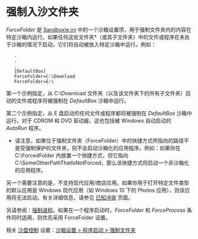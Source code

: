 # 强制入沙文件夹

_ForceFolder_ 是 [Sandboxie.ini](SandboxieIni.md) 中的一个沙箱设置项，用于强制文件夹内的内容在特定沙箱内运行。如果任何这些文件夹*（或其子文件夹）中的文件或程序在未处于沙箱的情况下启动，它们将自动被放入特定沙箱中运行。例如：

```
   .
   .
   .
   [DefaultBox]
   ForceFolder=C:\Download
   ForceFolder=E:\
```

第一个示例指定，从 C:\Download 文件夹（以及该文件夹下的所有子文件夹）启动的文件或程序将被强制在 _DefaultBox_ 沙箱中运行。

第二个示例指定，从 E 盘启动的任何文件或程序都将被强制在 _DefaultBox_ 沙箱中运行。对于 CDROM 和 DVD 驱动器，这也包括被 Windows 自动启动的 _AutoRun_ 程序。

* 请注意，如果位于强制文件夹（ForceFolder）中的快捷方式所指向的路径不是受强制保护的文件夹，则不会启动沙箱化的应用程序。例如：如果你在 C:\ForcedFolder 内放置一个快捷方式，但它指向 C:\SomeOtherPathThatIsNotForced，那么该快捷方式将启动一个非沙箱化的应用程序。

另一个需要注意的是，不支持现代应用/商店应用。如果你用于打开特定文件类型的默认应用是 Windows 现代应用（如 Windows 10 下的 Photos 应用），则该应用将无法启动。有关详细信息，请参见 [已知冲突](KnownConflicts.md#uwp--modern--microsoft-store-apps) 页面。

另请参阅：[强制进程](ForceProcess.md)。如果在一个程序启动时，_ForceFolder_ 和 _ForceProcess_ 条件同时适用，则优先采用 ForceFolder 设置。

相关 [沙盘控制](SandboxieControl.md) 设置：[沙箱设置 > 程序启动 > 强制文件夹](ProgramStartSettings.md#forced-folders)